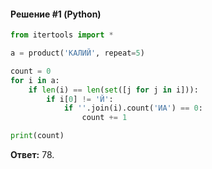 #### Решение #1 (Python)
```python
from itertools import *

a = product('КАЛИЙ', repeat=5)

count = 0
for i in a:
    if len(i) == len(set([j for j in i])):
        if i[0] != 'Й':
            if ''.join(i).count('ИА') == 0:
                count += 1

print(count)
```
**Ответ:** 78.
